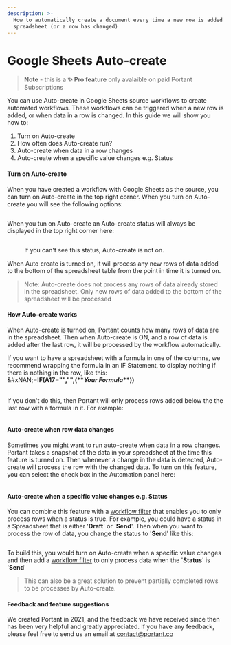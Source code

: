 ```yaml
---
description: >-
  How to automatically create a document every time a new row is added to your
  spreadsheet (or a row has changed)
---
```


# Google Sheets Auto-create

> **Note** - this is a **✨ Pro feature** only avalaible on paid Portant Subscriptions

You can use Auto-create in Google Sheets source workflows to create automated workflows. These workflows can be triggered when a new row is added, or when data in a row is changed. In this guide we will show you how to:

1. Turn on Auto-create
2. How often does Auto-create run?
3. Auto-create when data in a row changes&#x20;
4. Auto-create when a specific value changes e.g. Status

#### Turn on Auto-create

When you have created a workflow with Google Sheets as the source, you can turn on Auto-create in the top right corner. When you turn on Auto-create you will see the following options:

<figure><img src="https://assets-global.website-files.com/5f3b57b5405f8bd0f98b5e14/64928fc316eed3fa15bdf5f5_Auto-create%20Sheets.png" alt=""><figcaption></figcaption></figure>

When you tun on Auto-create an Auto-create status will always be displayed in the top right corner here:

<figure><img src="https://assets-global.website-files.com/5f3b57b5405f8bd0f98b5e14/6492905c24f87f95922c6771_Auto-create%20Sheets%20%E2%80%93%201.png" alt=""><figcaption><p>If you can't see this status, Auto-create is not on.</p></figcaption></figure>

When Auto create is turned on, it will process any new rows of data added to the bottom of the spreadsheet table from the point in time it is turned on.

> Note: Auto-create does not process any rows of data already stored in the spreadsheet. Only new rows of data added to the bottom of the spreadsheet will be processed

#### **How Auto-create works**

When Auto-create is turned on, Portant counts how many rows of data are in the spreadsheet. Then when Auto-create is ON, and a row of data is added after the last row, it will be processed by the workflow automatically.

If you want to have a spreadsheet with a formula in one of the columns, we recommend wrapping the formula in an IF Statement, to display nothing if there is nothing in the row, like this:\
&#xNAN;**=IF(A17="","",(\*\***_**Your Formula**_**\*\*))**

**‍**\
If you don't do this, then Portant will only process rows added below the the last row with a formula in it. For example:

<figure><img src="https://assets-global.website-files.com/5f3b57b5405f8bd0f98b5e14/6493a47b801c0b39bd7c8256_Auto-create%20Sheets%20%E2%80%93%203.png" alt=""><figcaption></figcaption></figure>

####

#### Auto-create when row data changes

Sometimes you might want to run auto-create when data in a row changes. Portant takes a snapshot of the data in your spreadsheet at the time this feature is turned on. Then whenever a change in the data is detected, Auto-create will process the row with the changed data. To turn on this feature, you can select the check box in the Automation panel here:

<figure><img src="https://assets-global.website-files.com/5f3b57b5405f8bd0f98b5e14/64929c1bc475e74ad6e4146c_Auto-create%20Sheets%20%E2%80%93%202.png" alt=""><figcaption></figcaption></figure>

#### Auto-create when a specific value changes e.g. Status&#x20;

You can combine this feature with a [workflow filter](https://www.portant.co/guide-article/how-to-use-workflow-filters) that enables you to only process rows when a status is true. For example, you could have a status in a Spreadsheet that is either '**Draft**' or '**Send**'. Then when you want to process the row of data, you change the status to '**Send**' like this:

<figure><img src="https://assets-global.website-files.com/5f3b57b5405f8bd0f98b5e14/6493a62b1f2a4fa8cc82c028_Auto-create%20Sheets%20%E2%80%93%204.png" alt=""><figcaption></figcaption></figure>

To build this, you would turn on Auto-create when a specific value changes and then add a [workflow filter](../../automation/workflow-filters.md) to only process data when the '**Status**' is '**Send**'

> This can also be a great solution to prevent partially completed rows to be processes by Auto-create.

#### Feedback and feature suggestions

We created Portant in 2021, and the feedback we have received since then has been very helpful and greatly appreciated. If you have any feedback, please feel free to send us an email at [contact@portant.co](mailto:contact@portant.co)
